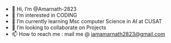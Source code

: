 - 👋 Hi, I’m @Amarnath-2823
- 👀 I’m interested in CODING
- 🌱 I’m currently learning Msc computer Science in AI at CUSAT
- 💞️ I’m looking to collaborate on Projects
- 📫 How to reach me : mail me @ iamamarnath2823@gmail.com

<!---
Amarnath-2823/Amarnath-2823 is a ✨ special ✨ repository because its `README.md` (this file) appears on your GitHub profile.
You can click the Preview link to take a look at your changes.
--->
